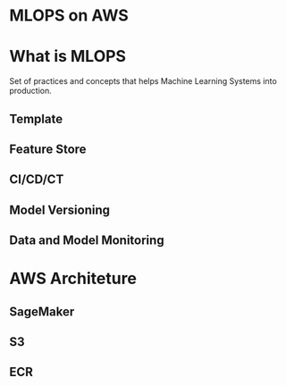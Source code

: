 # MLOPS on AWS

# What is MLOPS
Set of practices and concepts that helps Machine Learning Systems into production.

## Template


## Feature Store


## CI/CD/CT

## Model Versioning


## Data and Model Monitoring


# AWS Architeture


## SageMaker
## S3
## ECR
